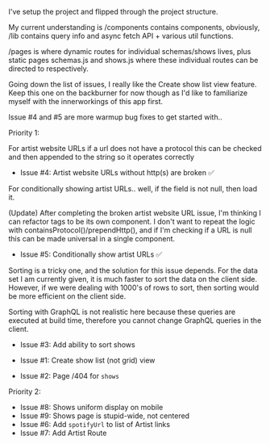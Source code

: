 I've setup the project and flipped through the project structure. 

My current understanding is /components contains components, obviously, 
/lib contains query info and async fetch API + various util functions.

/pages is where dynamic routes for individual schemas/shows lives, plus static pages schemas.js and shows.js where these 
individual routes can be directed to respectively. 

Going down the list of issues, I really like the Create show list view feature. Keep this one on the backburner for now though as I'd like to familiarize myself with the innerworkings of this app first.

Issue #4 and #5 are more warmup bug fixes to get started with.. 

Priority 1: 

For artist website URLs if a url does not have a protocol this can be checked and then appended to the string so it operates correctly 

- Issue #4: Artist website URLs without http(s) are broken ✅


For conditionally showing artist URLs.. well, if the field is not null, then load it. 

(Update) After completing the broken artist website URL issue, I'm thinking I can refactor <a> tags to be its own component. I don't want to repeat the logic with containsProtocol()/prependHttp(), and if I'm checking if a URL is null this can be made universal in a single component. 

- Issue #5: Conditionally show artist URLs ✅


Sorting is a tricky one, and the solution for this issue depends. For the data set I am currently given, it is much faster to sort the data on the client side. However, if we were dealing with 1000's of rows to sort, then sorting would be more efficient on the client side. 

Sorting with GraphQL is not realistic here because these queries are executed at build time, therefore you cannot change GraphQL queries in the client. 

- Issue #3: Add ability to sort shows 


- Issue #1: Create show list (not grid) view 
- Issue #2: Page /404 for `shows`

Priority 2: 

- Issue #8: Shows uniform display on mobile 
- Issue #9: Shows page is stupid-wide, not centered 
- Issue #6: Add `spotifyUrl` to list of Artist links 
- Issue #7: Add Artist Route 
